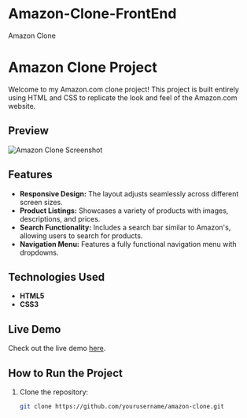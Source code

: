 # Amazon-Clone-FrontEnd
Amazon Clone 

# Amazon Clone Project

Welcome to my Amazon.com clone project! This project is built entirely using HTML and CSS to replicate the look and feel of the Amazon.com website.

## Preview

![Amazon Clone Screenshot](https://via.placeholder.com/800x400.png?text=Amazon+Clone+Screenshot)

## Features

- **Responsive Design:** The layout adjusts seamlessly across different screen sizes.
- **Product Listings:** Showcases a variety of products with images, descriptions, and prices.
- **Search Functionality:** Includes a search bar similar to Amazon's, allowing users to search for products.
- **Navigation Menu:** Features a fully functional navigation menu with dropdowns.

## Technologies Used

- **HTML5**
- **CSS3**

## Live Demo

Check out the live demo [here](https://your-live-demo-link.com).

## How to Run the Project

1. Clone the repository:
   ```bash
   git clone https://github.com/yourusername/amazon-clone.git

